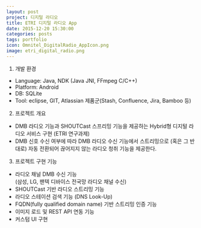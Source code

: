 ```yaml
---
layout: post
project: 디지털 라디오
title: ETRI 디지털 라디오 App
date: 2015-12-20 15:30:00 
categories: posts 
tags: portfolio
icon: Omnitel_DigitalRadio_AppIcon.png
image: etri_digital_radio.png
---
```


1) 개발 환경  
 - Language: Java, NDK (Java JNI, FFmpeg C/C++)  
 - Platform: Android  
 - DB: SQLite  
 - Tool: eclipse, GIT, Atlassian 제품군(Stash, Confluence, Jira, Bamboo 등)  

2) 프로젝트 개요  
 - DMB 라디오 기능과 SHOUTCast 스프리밍 기능을 제공하는 Hybrid형 디지털 라디오 서비스 구현 (ETRI 연구과제)  
 - DMB 신호 수신 여부에 따라 DMB 라디오 수신 기능에서 스트리밍으로 (혹은 그 반대로) 자동 전환되어 끊어지지 않는 라디오 청취 기능을 제공한다.  


3) 프로젝트 구현 기능  
 - 라디오 채널 DMB 수신 기능  
   (삼성, LG, 팬텍 디바이스 전국망 라디오 채널 수신)  
 - SHOUTCast 기반 라디오 스트리밍 기능  
 - 라디오 스테이션 검색 기능 (DNS Look-Up)  
 - FQDN(fully qualified domain name) 기반 스트리밍 인증 기능  
 - 이미지 로드 및 REST API 연동 기능  
 - 커스텀 UI 구현  
 